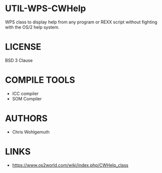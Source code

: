 # UTIL-WPS-CWHelp
WPS class to display help from any program or REXX script without fighting with the OS/2 help system. 

LICENSE
=============
BSD 3 Clause

COMPILE TOOLS
=============
* ICC compiler
* SOM Compiler

AUTHORS
=============
* Chris Wohlgemuth

LINKS
=============
* https://www.os2world.com/wiki/index.php/CWHelp_class
